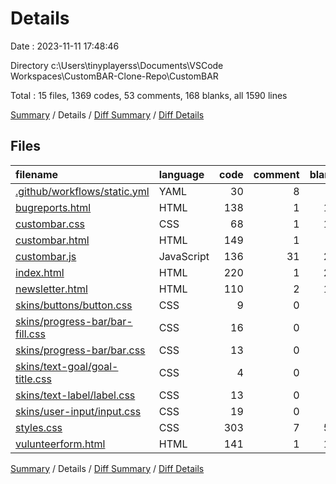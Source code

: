 # Details

Date : 2023-11-11 17:48:46

Directory c:\\Users\\tinyplayerss\\Documents\\VSCode Workspaces\\CustomBAR-Clone-Repo\\CustomBAR

Total : 15 files,  1369 codes, 53 comments, 168 blanks, all 1590 lines

[Summary](results.md) / Details / [Diff Summary](diff.md) / [Diff Details](diff-details.md)

## Files
| filename | language | code | comment | blank | total |
| :--- | :--- | ---: | ---: | ---: | ---: |
| [.github/workflows/static.yml](/.github/workflows/static.yml) | YAML | 30 | 8 | 6 | 44 |
| [bugreports.html](/bugreports.html) | HTML | 138 | 1 | 14 | 153 |
| [custombar.css](/custombar.css) | CSS | 68 | 1 | 10 | 79 |
| [custombar.html](/custombar.html) | HTML | 149 | 1 | 2 | 152 |
| [custombar.js](/custombar.js) | JavaScript | 136 | 31 | 25 | 192 |
| [index.html](/index.html) | HTML | 220 | 1 | 22 | 243 |
| [newsletter.html](/newsletter.html) | HTML | 110 | 2 | 12 | 124 |
| [skins/buttons/button.css](/skins/buttons/button.css) | CSS | 9 | 0 | 1 | 10 |
| [skins/progress-bar/bar-fill.css](/skins/progress-bar/bar-fill.css) | CSS | 16 | 0 | 2 | 18 |
| [skins/progress-bar/bar.css](/skins/progress-bar/bar.css) | CSS | 13 | 0 | 1 | 14 |
| [skins/text-goal/goal-title.css](/skins/text-goal/goal-title.css) | CSS | 4 | 0 | 0 | 4 |
| [skins/text-label/label.css](/skins/text-label/label.css) | CSS | 13 | 0 | 3 | 16 |
| [skins/user-input/input.css](/skins/user-input/input.css) | CSS | 19 | 0 | 2 | 21 |
| [styles.css](/styles.css) | CSS | 303 | 7 | 54 | 364 |
| [vulunteerform.html](/vulunteerform.html) | HTML | 141 | 1 | 14 | 156 |

[Summary](results.md) / Details / [Diff Summary](diff.md) / [Diff Details](diff-details.md)